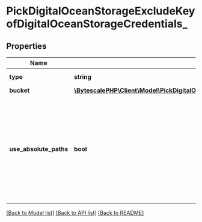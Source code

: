 # PickDigitalOceanStorageExcludeKeyofDigitalOceanStorageCredentials\_

## Properties

| Name                   | Type                                                                                                                                                                                 | Description                                                                                                                                                                                                                                                                                          | Notes |
| ---------------------- | ------------------------------------------------------------------------------------------------------------------------------------------------------------------------------------ | ---------------------------------------------------------------------------------------------------------------------------------------------------------------------------------------------------------------------------------------------------------------------------------------------------- | ----- |
| **type**               | **string**                                                                                                                                                                           | The type of this storage layer.                                                                                                                                                                                                                                                                      |
| **bucket**             | [**\BytescalePHP\Client\Model\PickDigitalOceanStorageExcludeKeyofDigitalOceanStorageCredentialsBucket**](PickDigitalOceanStorageExcludeKeyofDigitalOceanStorageCredentialsBucket.md) |                                                                                                                                                                                                                                                                                                      |
| **use_absolute_paths** | **bool**                                                                                                                                                                             | If &#x60;true&#x60; then writes S3 objects with full &#x60;filePath&#x60; as key, prefixed with the &#x60;objectKeyPrefix&#x60;. If &#x60;false&#x60; then writes S3 objects using a relative &#x60;filePath&#x60; in relation to folder&#x27;s path, prefixed with the &#x60;objectKeyPrefix&#x60;. |

[[Back to Model list]](../../README.md#documentation-for-models) [[Back to API list]](../../README.md#documentation-for-api-endpoints) [[Back to README]](../../README.md)
